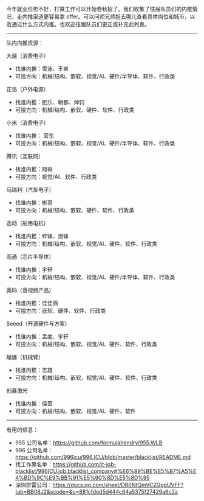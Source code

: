今年就业形势不好，打算工作可以开始卷秋招了。我们收集了往届队员们的内推情况，走内推渠道更容易拿 offer。可以问师兄师姐去哪儿查看具体岗位和城市，以及通过什么方式内推。也欢迎往届队员们更正或补充此列表。

---

队内内推资源：

大疆（消费电子）
- 找谁内推：雪泳、王崟
- 可投方向：机械/结构、嵌软、视觉/AI、硬件/半导体、软件、行政类

正浩（户外电源）
- 找谁内推：肥乐、朝都、焯钧
- 可投方向：机械/结构、嵌软、硬件、软件、行政类

小米（消费电子）
- 找谁内推： 营东
- 可投方向：机械/结构、嵌软、视觉/AI、硬件/半导体、软件、行政类

腾讯（互联网）
- 找谁内推：翔哥
- 可投方向：视觉/AI、软件、行政类

马瑞利（汽车电子）
- 找谁内推：彬哥
- 可投方向：机械/结构、嵌软、硬件、软件、行政类

逸动（船用电机）
- 找谁内推：梓锋、煜锋
- 可投方向：机械/结构、嵌软、视觉/AI、硬件、软件、行政类

高通（芯片半导体）
- 找谁内推：宇轩
- 可投方向：机械/结构、嵌软、视觉/AI、硬件/半导体、软件、行政类

英码（音视频产品）
- 找谁内推：佳佳鸽
- 可投方向：嵌软、硬件、软件、行政类

Seeed（开源硬件与方案）
- 找谁内推：孟度、宇轩
- 可投方向：机械/结构、嵌软、视觉/AI、硬件、软件、行政类

越疆（机械臂）
- 找谁内推：志雄
- 可投方向：机械/结构、嵌软、视觉/AI、硬件、软件、行政类

创鑫激光
- 找谁内推：佳茵
- 可投方向：机械/结构、嵌软、视觉/AI、硬件、软件

---

有用的信息：

- 955 公司名单：https://github.com/formulahendry/955.WLB
- 996 公司名单：https://github.com/996icu/996.ICU/blob/master/blacklist/README.md
- 找工作黑名单：https://github.com/it-job-blacklist/996ICU.job.blacklist_company#%E6%89%BE%E5%B7%A5%E4%BD%9C%E9%BB%91%E5%90%8D%E5%8D%95
- 深圳排雷公司：https://docs.qq.com/sheet/DR0NtQmVCZGppUVFF?tab=BB08J2&scode=&u=881cfded5d444c64a5375f27429a6c2a
